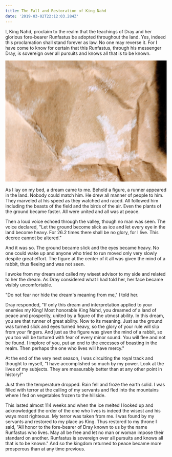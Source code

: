 ```yaml
---
title: The Fall and Restoration of King Nahd
date: '2019-03-02T22:12:03.284Z'
---
```


I, King Nahd, proclaim to the realm that the teachings of Dray and her glorious fore-bearer Runfastus be adopted throughout the land. Yes, indeed this proclamation shall stand forever as law. No one may reverse it. For I have come to know for certain that this Runfastus, through his messenger Dray, is sovereign over all pursuits and knows all that is to be known.

![Depiction of the ancient rabbit](./rabbit-king.jpg)

As I lay on my bed, a dream came to me. Behold a figure, a runner appeared in the land. Nobody could match him. He drew all manner of people to him. They marveled at his speed as they watched and raced. All followed him including the beasts of the field and the birds of the air. Even the plants of the ground became faster. All were united and all was at peace.

Then a loud voice echoed through the valley, though no man was seen. The voice declared, "Let the ground become slick as ice and let every eye in the land become heavy. For 26.2 times there shall be no glory, for I live. This decree cannot be altered."

And it was so. The ground became slick and the eyes became heavy. No one could wake up and anyone who tried to run moved only very slowly despite great effort. The figure at the center of it all was given the mind of a rabbit, thus fleeing and was not seen.

I awoke from my dream and called my wisest advisor to my side and related to her the dream. As Dray considered what I had told her, her face became visibly uncomfortable.

"Do not fear nor hide the dream's meaning from me," I told her.

Dray responded, "If only this dream and interpretation applied to your enemies my King! Most honorable King Nahd, you dreamed of a land of peace and prosperity, united by a figure of the utmost ability. In this dream, you are that runner of great ability. Now to its meaning. Just as the ground was turned slick and eyes turned heavy, so the glory of your rule will slip from your fingers. And just as the figure was given the mind of a rabbit, so you too will be tortured with fear of every minor sound. You will flee and not be found. I implore of you, put an end to the excesses of boasting in the realm. Then perhaps the one who lives will have mercy."

At the end of the very next season, I was circuiting the royal track and thought to myself, "I have accomplished so much by my power. Look at the lives of my subjects. They are measurably better than at any other point in history!"

Just then the temperature dropped. Rain fell and froze the earth solid. I was filled with terror at the calling of my servants and fled into the mountains where I fed on vegetables frozen to the hillside.

This lasted almost 114 weeks and when the ice melted I looked up and acknowledged the order of the one who lives is indeed the wisest and his ways most righteous. My terror was taken from me. I was found by my servants and restored to my place as King. Thus restored to my throne I said, "All honor to the fore-bearer of Dray known to us by the name Runfastus who lives. May all be free and let no man or woman impose their standard on another. Runfastus is sovereign over all pursuits and knows all that is to be known." And so the kingdom returned to peace became more prosperous than at any time previous.
